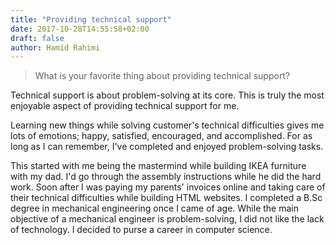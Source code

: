 ```yaml
---
title: "Providing technical support"
date: 2017-10-28T14:55:58+02:00
draft: false
author: Hamid Rahimi
---
```

>What is your favorite thing about providing technical support?

Technical support is about problem-solving at its core. This is truly the most enjoyable aspect of providing technical support for me. 
<!--more-->

Learning new things while solving customer's technical difficulties gives me lots of emotions; happy, satisfied, encouraged, and accomplished. For as long as I can remember, I've completed and enjoyed problem-solving tasks. 

This started with me being the mastermind while building IKEA furniture with my dad. I'd go through the assembly instructions while he did the hard work. Soon after I was paying my parents' invoices online and taking care of their technical difficulties while building HTML websites. I completed a B.Sc degree in mechanical engineering once I came of age. While the main objective of a mechanical engineer is problem-solving, I did not like the lack of technology. I decided to purse a career in computer science. 

